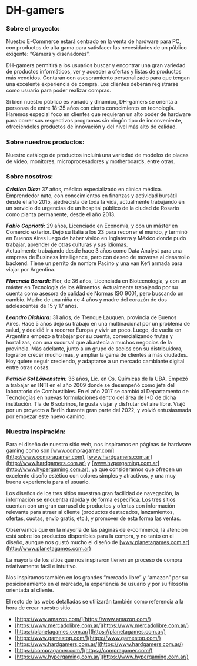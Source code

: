 # DH-gamers

### Sobre el proyecto:

Nuestro E-Commerce estará centrado en la venta de hardware para PC, con productos de alta gama para satisfacer las necesidades de un público exigente: “Gamers y diseñadores”.

DH-gamers permitirá a los usuarios buscar y encontrar una gran variedad de productos informáticos, ver y acceder a ofertas y listas de productos más vendidos. Contarán con asesoramiento personalizado para que tengan una excelente experiencia de compra. Los clientes deberán registrarse como usuario para poder realizar compras.

Si bien nuestro público es variado y dinámico, DH-gamers se orienta a personas de entre 18-35 años con cierto conocimiento en tecnología. Haremos especial foco en clientes que requieran un alto poder de hardware para correr sus respectivos programas sin ningún tipo de inconveniente, ofreciéndoles productos de innovación y del nivel más alto de calidad.

### Sobre nuestros productos:

Nuestro catálogo de productos incluirá una variedad de modelos de placas de video, monitores, microprocesadores y motherboards, entre otras.

### Sobre nosotros:

***Cristian Díaz:*** 37 años, médico especializado en clínica médica. Emprendedor nato, con conocimientos en finanzas y actividad bursátil desde el año 2015, ajedrecista de toda la vida, actualmente trabajando en un servicio de urgencias de un hospital público de la ciudad de Rosario como planta permanente, desde el año 2013.

***Fabio Capriotti:*** 29 años, Licenciado en Economía, y con un máster en Comercio exterior. Dejó su Italia a los 23 para recorrer el mundo, y terminó en Buenos Aires luego de haber vivido en Inglaterra y México donde pudo trabajar, aprender de otras culturas y sus idiomas.  
Actualmente trabajando desde hace 3 años como Data Analyst para una empresa de Business Intelligence, pero con deseo de moverse al desarrollo backend. Tiene un perrito de nombre Pacino y una van Kefi armada para viajar por Argentina.  
 
***Florencia Berardi:*** Flor, de 36 años, Licenciada en Biotecnología, y con un máster en Tecnología de los Alimentos. Actualmente trabajando por su cuenta como asesora de calidad de Normas ISO 9001, pero buscando un cambio. Madre de una niña de 4 años y madre del corazón de dos adolescentes de 15 y 17 años.

***Leandro Dichiara:*** 31 años, de Trenque Lauquen, provincia de Buenos Aires. Hace 5 años dejó su trabajo en una multinacional por un problema de salud, y decidió ir a recorrer Europa y vivir un poco. Luego, de vuelta en Argentina empezó a trabajar por su cuenta, comercializando frutas y hortalizas, con una sucursal que abastecía a muchos negocios de la provincia. Más adelante, junto a un grupo de socios con su distribuidora, lograron crecer mucho más, y ampliar la gama de clientes a más ciudades. Hoy quiere seguir creciendo, y adaptarse a un mercado cambiante digital entre otras cosas.

***Patricia Sol Löwenstein:*** 36 años, Lic. en Cs. Químicas de la UBA. Empezó a trabajar en INTI en el año 2009 donde se desempeñó como jefa del laboratorio de Combustibles. En el año 2017 se cambió al Departamento de Tecnologías en nuevas formulaciones dentro del área de I+D de dicha institución. Tía de 6 sobrinos, le gusta viajar y disfrutar del aire libre. Viajó por un proyecto a Berlín durante gran parte del 2022, y volvió entusiasmada por empezar este nuevo camino.

### Nuestra inspiración:

Para el diseño de nuestro sitio web, nos inspiramos en páginas de hardware gaming como son [www.compragamer.com](http://www.compragamer.com),  [www.hardgamers.com.ar](http://www.hardgamers.com.ar) y [www.hypergaming.com.ar](http://www.hypergaming.com.ar), ya que consideramos que ofrecen un excelente diseño estético con colores simples y atractivos, y una muy buena experiencia para el usuario.

Los diseños de los tres sitios muestran gran facilidad de navegación, la información se encuentra rápida y de forma específica. Los tres sitios cuentan con un gran carrusel de productos y ofertas con información relevante para atraer al cliente (productos destacados, lanzamientos, ofertas, cuotas, envío gratis, etc.), y promover de esta forma las ventas.

Observamos que en la mayoría de las páginas de e-commerce, la atención está sobre los productos disponibles para la compra, y no tanto en el diseño, aunque nos gustó mucho el diseño de [www.planetagames.com.ar](http://www.planetagames.com.ar)

La mayoría de los sitios que nos inspiraron tienen un proceso de compra relativamente fácil e intuitivo.

Nos inspiramos también en los grandes “mercado libre” y “amazon” por su posicionamiento en el mercado, la experiencia de usuario y por su filosofía orientada al cliente.

El resto de las webs detalladas se utilizarán también como referencia a la hora de crear nuestro sitio.

- [https://www.amazon.com/](https://www.amazon.com/)
- [https://www.mercadolibre.com.ar/](https://www.mercadolibre.com.ar/)
- [https://planetagames.com.ar/](https://planetagames.com.ar/)
- [https://www.gamestop.com/](https://www.gamestop.com/)
- [https://www.hardgamers.com.ar/](https://www.hardgamers.com.ar/)
- [https://compragamer.com/](https://compragamer.com/)
- [https://www.hypergaming.com.ar/](https://www.hypergaming.com.ar/)
